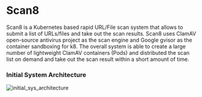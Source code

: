 # Scan8
Scan8 is a Kubernetes based rapid URL/File scan system that allows to submit a list of URLs/files and take out the scan results.  Scan8 uses ClamAV open-source antivirus project as the scan engine and Google gvisor as the container sandboxing for k8. The overall system is able to create a large number of lightweight ClamAV containers (Pods)  and distributed the scan list on demand and take out the scan result within a short amount of time.

### Initial System Architecture
![initial_sys_architecture](https://user-images.githubusercontent.com/59219626/110995554-8c7de900-83a0-11eb-8045-d8815fe075f8.png)

